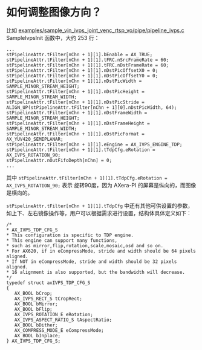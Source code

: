 # 如何调整图像方向？

比如 [examples/sample_vin_ivps_joint_venc_rtsp_vo/pipe/pipeline_ivps.c](../examples/sample_vin_ivps_joint_venc_rtsp_vo/pipe/pipeline_ivps.c) SampleIvpsInit 函数中，大约 253 行：
```
...
stPipelineAttr.tFilter[nChn + 1][1].bEnable = AX_TRUE;
stPipelineAttr.tFilter[nChn + 1][1].tFRC.nSrcFrameRate = 60;
stPipelineAttr.tFilter[nChn + 1][1].tFRC.nDstFrameRate = 60;
stPipelineAttr.tFilter[nChn + 1][1].nDstPicOffsetX0 = 0;
stPipelineAttr.tFilter[nChn + 1][1].nDstPicOffsetY0 = 0;
stPipelineAttr.tFilter[nChn + 1][1].nDstPicWidth = SAMPLE_MINOR_STREAM_HEIGHT;
stPipelineAttr.tFilter[nChn + 1][1].nDstPicHeight = SAMPLE_MINOR_STREAM_WIDTH;
stPipelineAttr.tFilter[nChn + 1][1].nDstPicStride = ALIGN_UP(stPipelineAttr.tFilter[nChn + 1][0].nDstPicWidth, 64);
stPipelineAttr.tFilter[nChn + 1][1].nDstFrameWidth = SAMPLE_MINOR_STREAM_HEIGHT;
stPipelineAttr.tFilter[nChn + 1][1].nDstFrameHeight = SAMPLE_MINOR_STREAM_WIDTH;
stPipelineAttr.tFilter[nChn + 1][1].eDstPicFormat = AX_YUV420_SEMIPLANAR;
stPipelineAttr.tFilter[nChn + 1][1].eEngine = AX_IVPS_ENGINE_TDP;
stPipelineAttr.tFilter[nChn + 1][1].tTdpCfg.eRotation = AX_IVPS_ROTATION_90;
stPipelineAttr.nOutFifoDepth[nChn] = 0;
...
```
其中 ```stPipelineAttr.tFilter[nChn + 1][1].tTdpCfg.eRotation = AX_IVPS_ROTATION_90;``` 表示 旋转90度，因为 AXera-PI 的屏幕是纵向的，而图像是横向的。

 ```stPipelineAttr.tFilter[nChn + 1][1].tTdpCfg``` 中还有其他可供设置的参数，如上下、左右镜像操作等，用户可以根据需求进行设置，结构体具体定义如下：
 ```
 /*
 * AX_IVPS_TDP_CFG_S
 * This configuration is specific to TDP engine.
 * This engine can support many functions,
 * such as mirror,flip,rotation,scale,mosaic,osd and so on.
 * For AX620, if in eCompressMode, stride and width should be 64 pixels aligned.
 * If NOT in eCompressMode, stride and width should be 32 pixels aligned.
 * 16 alignment is also supported, but the bandwidth will decrease.
 */
typedef struct axIVPS_TDP_CFG_S
{
    AX_BOOL bCrop;
    AX_IVPS_RECT_S tCropRect;
    AX_BOOL bMirror;
    AX_BOOL bFlip;
    AX_IVPS_ROTATION_E eRotation;
    AX_IVPS_ASPECT_RATIO_S tAspectRatio;
    AX_BOOL bDither;
    AX_COMPRESS_MODE_E eCompressMode;
    AX_BOOL bInplace;
} AX_IVPS_TDP_CFG_S;
 ```

